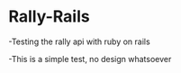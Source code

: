 # Rally-Rails

-Testing  the rally api with ruby on rails

-This is a simple test, no design whatsoever